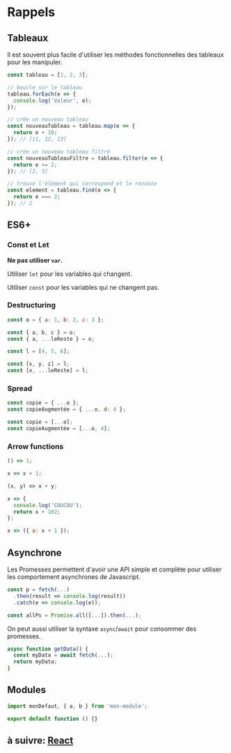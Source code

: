 # Rappels

## Tableaux

Il est souvent plus facile d'utiliser les méthodes fonctionnelles des tableaux pour les manipuler.

```js
const tableau = [1, 2, 3];

// boucle sur le tableau
tableau.forEach(e => {
  console.log('Valeur', e);
});

// crée un nouveau tableau
const nouveauTableau = tableau.map(e => {
  return e + 10;
}); // [11, 12, 13]

// crée un nouveau tableau filtré
const nouveauTableauFiltre = tableau.filter(e => {
  return e >= 2;
}); // [2, 3]

// trouve l'élément qui correspond et le renvoie
const element = tableau.find(e => {
  return e === 2;
}); // 2
```

## ES6+

### Const et Let

**Ne pas utiliser `var`.**

Utiliser `let` pour les variables qui changent.

Utiliser `const` pour les variables qui ne changent pas.

### Destructuring

```js
const o = { a: 1, b: 2, c: 3 };

const { a, b, c } = o;
const { a, ...leReste } = o;

const l = [4, 5, 6];

const [x, y, z] = l;
const [x, ...leReste] = l;
```

### Spread

```js
const copie = { ...o };
const copieAugmentée = { ...o, d: 4 };

const copie = [...o];
const copieAugmentée = [...o, 4];
```

### Arrow functions

```js
() => 1;

x => x + 1;

(x, y) => x + y;

x => {
  console.log('COUCOU');
  return x + 102;
};

x => ({ a: x + 1 });
```

## Asynchrone

Les Promesses permettent d'avoir une API simple et complète pour utiliser les comportement asynchrones de Javascript.

```js
const p = fetch(...)
  .then(result => console.log(result))
  .catch(e => console.log(e));

const allPs = Promise.all([...]).then(...);
```

On peut aussi utiliser la syntaxe `async`/`await` pour consommer des promesses.

```js
async function getData() {
  const myData = await fetch(...);
  return myData;
}
```

## Modules

```js
import monDefaut, { a, b } from 'mon-module';

export default function () {}
```

## à suivre: [React](../1_introduction/1_origines.md)
